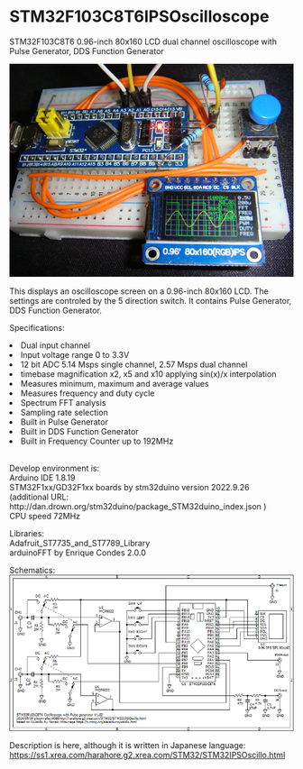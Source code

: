 # STM32F103C8T6IPSOscilloscope
STM32F103C8T6 0.96-inch 80x160 LCD dual channel oscilloscope with Pulse Generator, DDS Function Generator

<img src="DSC03451.jpg">

This displays an oscilloscope screen on a 0.96-inch 80x160 LCD.
The settings are controled by the 5 direction switch.
It contains Pulse Generator, DDS Function Generator.

Specifications:
<li>Dual input channel</li>
<li>Input voltage range 0 to 3.3V</li>
<li>12 bit ADC 5.14 Msps single channel, 2.57 Msps dual channel</li>
<li>timebase magnification x2, x5 and x10 applying sin(x)/x interpolation</li>
<li>Measures minimum, maximum and average values</li>
<li>Measures frequency and duty cycle</li>
<li>Spectrum FFT analysis</li>
<li>Sampling rate selection</li>
<li>Built in Pulse Generator</li>
<li>Built in DDS Function Generator</li>
<li>Built in Frequency Counter up to 192MHz</li>
<br>
<p>
Develop environment is:<br>
Arduino IDE 1.8.19<br>
STM32F1xx/GD32F1xx boards by stm32duino version 2022.9.26<br>
  (additional URL: http://dan.drown.org/stm32duino/package_STM32duino_index.json )<br>
CPU speed 72MHz<br>
</p>

Libraries:<br>
Adafruit_ST7735_and_ST7789_Library<br>
arduinoFFT by Enrique Condes 2.0.0<br>

Schematics:<br>
<img src="STM32IPSOscillo.png">

Description is here, although it is written in Japanese language:
https://ss1.xrea.com/harahore.g2.xrea.com/STM32/STM32IPSOscillo.html
